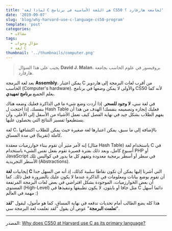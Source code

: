 ```yaml
---
title: 'لماذا لغة C هي اللغة الأساسية في برنامج CS50 لجامعة هارفارد ؟'
date: '2019-09-07'
slug: 'blog/why-harvard-use-c-language-cs50-program'
template: 'post'
categories:
  - مقالات
tags:
  - سؤال وجواب
  - لغة C
thumbnail: '../thumbnails/computer.png'
---
```


> يجيب على هذا السؤال **David J. Malan**، بروفيسور في علوم الحاسب بجامعة هارفارد.

بعد لغة البرمجة **Assembly**، يمكن اعتبار C من أقرب لغات البرمجة إلى هاردوير الحاسب (Computer's hardware). والأولى لا يمكن وضعها في برنامج CS50 لأنه كما يعلم الجميع **برنامج تمهيدي**.

في لغة سي، **لا وجود للسحر**. إذا أردت وضع شيء ما في الذاكرة فعليك وضعه هناك بنفسك. إذا احتجت ل Hash Table فعليك إنجازه وتصميمه بنفسك! الهدف من هذا أن يفهم الطلاب بشكل جيد في نهاية الفصل كيف تعمل الأشياء من الأسفل إلى الأعلى، وأن يستطيعوا تفسير النتائج التي يحصلون عليها.

لغة C، بالإضافة إلى ما سبق، يمكن اعتبارها لغة صغيرة حيث يمكن للطلاب اكتشافها كاملة (تقريبا) في مدة المساق.

إنه لأمر مثير أن تقوم ببناء خوارزميات معقدة (مثال Hash Table) باستخدام لغة C في أسبوع كامل، وبعد ذلك بفترة قصيرة تقوم بفعل نفس الشيء باستخدام PHP أو JavaScript في سطر أو أسطر برمجية معدودة وتفهم كل ما يدور في كواليس تلك الأسطر التجريدية (Abstractions).

إيجابيات **لغة C** التي أشرنا إليها يمكن أن تكون نقاطا سلبية كذلك، إذ أنه من السهل جدا أن تقوم بوضع بيانات ومعلومات في الذاكرة عندما لا يكون عليك بالضرورة فعل ذلك. كما أن بعض الخوارزميات، الموجودة بشكل افتراضي في بعض لغات البرمجة المرتفعة المستوى (High-Level) مثل جافا أو بايثون، لا يكون تطبيقها وتنفيذها في C دائما أسهل مهمة في العالم :)

هذا كله يضع الطالب أمام تحديات تدفعه في نهاية المساق، كما هو مأمول، ليقول "**لقد تعلمت البرمجة**" عوض أن يقول "لقد تعلمت لغة البرمجة سي".

---

المصدر: [Why does CS50 at Harvard use C as its primary language?](https://www.quora.com/Why-does-CS50-at-Harvard-use-C-as-its-primary-language)
